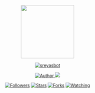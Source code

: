 <div align="center">
  <img border-radius: 15px src="https://i.imgur.com/oOPdAJy.jpeg" width="170" height="170"/>
  <p align="center">
<a href="#"><img title="sreyasbot" src="https://i.imgur.com/oOPdAJy.jpeg/sreyaswa-pink?colorA=%23ff0000&colorB=%23017e40&style=for-the-badge"></a>
</p>
  <p align="center">
<a href="https://github.com/sreyaswa"><img title="Author" src="https://i.imgur.com/oOPdAJy.jpeg/Author-sreyaswa/sreyasbot?----

  <p align="center">
  <a href="https://github.com/sreyaswa/sreyasbot ">
    <img src="https://img.shields.io/github/repo-size/sreyaswa/sreyasbot?color=green&label=Repo%20total%20size&style=plastic">
<p align="center">
<a href="https://github.com/sreyaswa/followers"><img title="Followers" src="https://img.shields.io/github/followers/sreyaswa?color=red&style=flat-circle"></a>
<a href="https://github.com/sreyaswa/sreyasbot/stargazers/"><img title="Stars" src="https://img.shields.io/github/stars/sreyaswa/sreyasbot?color=red&style=flat-square"></a>
<a href="https://github.com/sreyaswa/sreyasbot/network/members"><img title="Forks" src="https://img.shields.io/github/forks/sreyaswa/sreyasbot?color=red&style=flat-square"></a>
<a href="https://github.com/sreyaswa/sreyasbot/watchers"><img title="Watching" src="https://i.imgur.com/oOPdAJy.jpeg/github/watchers/sreyaswa/sreyasbot?label=Watchers&color=red&style=flat-square"></a>
